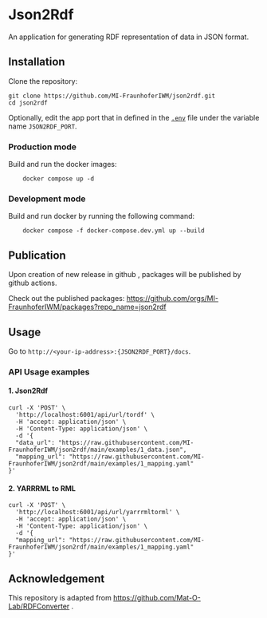 # Json2Rdf

An application for generating RDF representation of data in JSON format.

## Installation

Clone the repository:
```
git clone https://github.com/MI-FraunhoferIWM/json2rdf.git
cd json2rdf
```

Optionally, edit the app port that in defined in the [`.env`](./.env) file under the variable name `JSON2RDF_PORT`.


### Production mode

Build and run the docker images:
```
    docker compose up -d
```

### Development mode

Build and run docker by running the following command:

```
    docker compose -f docker-compose.dev.yml up --build
```

## Publication

Upon creation of new release in github , packages will be published by github actions.

Check out the published packages: 
https://github.com/orgs/MI-FraunhoferIWM/packages?repo_name=json2rdf


## Usage

Go to `http://<your-ip-address>:{JSON2RDF_PORT}/docs`.

### API Usage examples

#### 1. Json2Rdf

```
curl -X 'POST' \
  'http://localhost:6001/api/url/tordf' \
  -H 'accept: application/json' \
  -H 'Content-Type: application/json' \
  -d '{
  "data_url": "https://raw.githubusercontent.com/MI-FraunhoferIWM/json2rdf/main/examples/1_data.json",
  "mapping_url": "https://raw.githubusercontent.com/MI-FraunhoferIWM/json2rdf/main/examples/1_mapping.yaml"
}'
```

#### 2. YARRRML to RML

```
curl -X 'POST' \
  'http://localhost:6001/api/url/yarrrmltorml' \
  -H 'accept: application/json' \
  -H 'Content-Type: application/json' \
  -d '{
  "mapping_url": "https://raw.githubusercontent.com/MI-FraunhoferIWM/json2rdf/main/examples/1_mapping.yaml"
}'
```

## Acknowledgement

This repository is adapted from https://github.com/Mat-O-Lab/RDFConverter .
